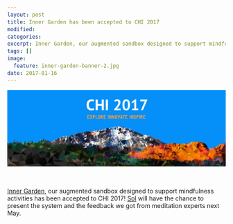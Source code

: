 ```yaml
---
layout: post
title: Inner Garden has been accepted to CHI 2017
modified:
categories: 
excerpt: Inner Garden, our augmented sandbox designed to support mindfulness activities has been accepted to CHI 2017! Sol will have the chance to present the system and the feedback we got from meditation experts next May. 
tags: []
image:
  feature: inner-garden-banner-2.jpg
date: 2017-01-16
---
```


![](/images/chi2017.jpg)

<br>

[Inner Garden](/projects/inner-garden/), our augmented sandbox designed to support mindfulness activities has been accepted to CHI 2017! [Sol](http://people.bordeaux.inria.fr/jroo/) will have the chance to present the system and the feedback we got from meditation experts next May.

